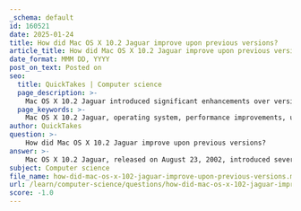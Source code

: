 ```yaml
---
_schema: default
id: 160521
date: 2025-01-24
title: How did Mac OS X 10.2 Jaguar improve upon previous versions?
article_title: How did Mac OS X 10.2 Jaguar improve upon previous versions?
date_format: MMM DD, YYYY
post_on_text: Posted on
seo:
  title: QuickTakes | Computer science
  page_description: >-
    Mac OS X 10.2 Jaguar introduced significant enhancements over version 10.1, focusing on performance boosts, user interface upgrades, new applications like iChat and Address Book, and improved networking capabilities.
  page_keywords: >-
    Mac OS X 10.2 Jaguar, operating system, performance improvements, user interface enhancements, Quartz Extreme, hardware acceleration, new applications, iChat, Address Book, networking improvements, file sharing, startup changes
author: QuickTakes
question: >-
    How did Mac OS X 10.2 Jaguar improve upon previous versions?
answer: >-
    Mac OS X 10.2 Jaguar, released on August 23, 2002, introduced several significant improvements over its predecessor, Mac OS X 10.1. Here are the key enhancements:\n\n1. **Performance Improvements**: Jaguar brought notable raw performance enhancements, making the operating system faster and more responsive. This was particularly important as Apple aimed to solidify Mac OS X as a viable alternative to other operating systems.\n\n2. **User Interface Enhancements**: The update included over 150 user-interface enhancements, contributing to a sleeker and more modern look. This included refinements in the overall aesthetic and usability of the operating system.\n\n3. **Quartz Extreme**: One of the standout features was the introduction of Quartz Extreme, which allowed for hardware-accelerated graphics rendering. This technology enabled compositing graphics directly on supported video cards (such as the ATI Radeon or Nvidia GeForce2 MX) with at least 16 MB of VRAM, significantly improving visual performance and responsiveness.\n\n4. **New Applications**: Jaguar introduced several new applications, including:\n   - **iChat**: An instant messaging client that allowed users to communicate with others using AIM (AOL Instant Messenger).\n   - **Address Book**: A system-wide repository for contact information, making it easier for users to manage their contacts across different applications.\n\n5. **Startup Changes**: The traditional "Happy Mac" icon that appeared during the startup sequence was replaced with a large grey Apple logo, marking a visual shift in the user experience.\n\n6. **Enhanced Networking and File Sharing**: Jaguar improved networking capabilities, including better support for file sharing and printing across different platforms, which was crucial for users in mixed-OS environments.\n\nOverall, Mac OS X 10.2 Jaguar represented a significant step forward in Apple's operating system development, focusing on performance, user experience, and the introduction of new features that catered to the needs of users.
subject: Computer science
file_name: how-did-mac-os-x-102-jaguar-improve-upon-previous-versions.md
url: /learn/computer-science/questions/how-did-mac-os-x-102-jaguar-improve-upon-previous-versions
score: -1.0
---
```


&nbsp;